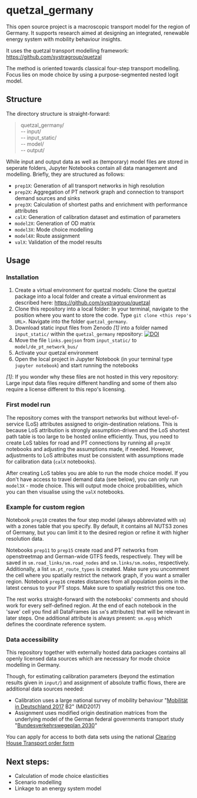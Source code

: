 # quetzal_germany
This open source project is a macroscopic transport model for the region of Germany. It supports research aimed at designing an integrated, renewable energy system with mobility behaviour insights.

It uses the quetzal transport modelling framework: https://github.com/systragroup/quetzal

The method is oriented towards classical four-step transport modelling. Focus lies on mode choice by using a purpose-segmented nested logit model.

## Structure

The directory structure is straight-forward:
> quetzal_germany/</br>
> -- input/</br>
> -- input_static/</br>
> -- model/</br>
> -- output/</br>

While input and output data as well as (temporary) model files are stored in seperate folders, Jupyter Notebooks contain all data management and modelling. Briefly, they are structured as follows:
* ``prep1X``: Generation of all transport networks in high resolution
* ``prep2X``: Aggregation of PT network graph and connection to transport demand sources and sinks
* ``prep3X``: Calculation of shortest paths and enrichment with performance attributes
* ``calX``: Generation of calibration dataset and estimation of parameters
* ``model2X``: Generation of OD matrix
* ``model3X``: Mode choice modelling
* ``model4X``: Route assignment
* ``valX``: Validation of the model results

## Usage

### Installation

1. Create a virtual environment for quetzal models: Clone the quetzal package into a local folder and create a virtual environment as described here: https://github.com/systragroup/quetzal
2. Clone this repository into a local folder: In your terminal, navigate to the position where you want to store the code. Type `git clone <this repo's URL>`. Navigate into the folder `quetzal_germany`.
3. Download static input files from Zenodo *[1]* into a folder named `input_static/` within the `quetzal_germany` repository: [![DOI](https://zenodo.org/badge/DOI/10.5281/zenodo.4518680.svg)](https://doi.org/10.5281/zenodo.4518680)
4. Move the file `links.geojson` from `input_static/` to `model/de_pt_network_bus/`
5. Activate your quetzal environment
6. Open the local project in Jupyter Notebook (in your terminal type `jupyter notebook`) and start running the notebooks

*[1]*: If you wonder why these files are not hosted in this very repository: Large input data files require different handling and some of them also require a license different to this repo's licensing.

### First model run

The repository comes with the transport networks but without level-of-service (LoS) attributes assigned to origin-destination relations. This is because LoS attribution is strongly assumption-driven and the LoS shortest path table is too large to be hosted online efficiently. Thus, you need to create LoS tables for road and PT connections by running all `prep3X` notebooks and adjusting the assumptions made, if needed. However, adjustments to LoS attributes must be consistent with assumptions made for calibration data (`calX` notebooks).

After creating LoS tables you are able to run the mode choice model. If you don't have access to travel demand data (see below), you can only run `model3X` - mode choice. This will output mode choice probabilities, which you can then visualise using the `valX` notebooks.

### Example for custom region

Notebook `prep10` creates the four step model (always abbreviated with `sm`) with a zones table that you specify. By default, it contains all NUTS3 zones of Germany, but you can limit it to the desired region or refine it with higher resolution data.

Notebooks `prep11` to `prep15` create road and PT networks from openstreetmap and German-wide GTFS feeds, respectively. They will be saved in `sm.road_links/sm.road_nodes` and `sm.links/sm.nodes`, respectively. Additionally, a list `sm.pt_route_types` is created. Make sure you uncomment the cell where you spatially restrict the network graph, if you want a smaller region. Notebook `prep16` creates distances from all population points in the latest census to your PT stops. Make sure to spatially restrict this one too.

The rest works straight-forward with the notebooks' comments and should work for every self-defined region. At the end of each notebook in the 'save' cell you find all DataFrames (as `sm`'s attributes) that will be relevant in later steps. One additional attribute is always present: `sm.epsg` which defines the coordinate reference system.

### Data accessibility

This repository together with externally hosted data packages contains all openly licensed data sources which are necessary for mode choice modelling in Germany.

Though, for estimating calibration parameters (beyond the estimation results given in `input/`) and assignment of absolute traffic flows, there are additional data sources needed:
* Calibration uses a large national survey of mobility behaviour "[Mobilität in Deutschland 2017](http://www.mobilitaet-in-deutschland.de/) B2" (MiD2017)
* Assignment uses modified origin destination matrices from the underlying model of the German federal governments transport study "[Bundesverkehrswegeplan 2030](https://www.bmvi.de/SharedDocs/DE/Artikel/G/BVWP/bundesverkehrswegeplan-2030-inhalte-herunterladen.html)"

You can apply for access to both data sets using the national [Clearing House Transport order form](https://daten.clearingstelle-verkehr.de/order-form.html)

## Next steps:

* Calculation of mode choice elasticities
* Scenario modelling
* Linkage to an energy system model
